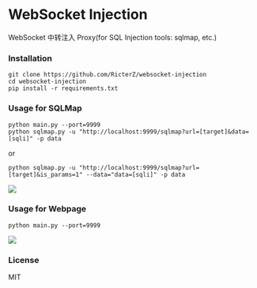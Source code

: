 WebSocket Injection
=========
WebSocket 中转注入 Proxy(for SQL Injection tools: sqlmap, etc.)

### Installation

    git clone https://github.com/RicterZ/websocket-injection
    cd websocket-injection
    pip install -r requirements.txt

### Usage for SQLMap

    python main.py --port=9999
    python sqlmap.py -u "http://localhost:9999/sqlmap?url=[target]&data=[sqli]" -p data

or 

    python sqlmap.py -u "http://localhost:9999/sqlmap?url=[target]&is_params=1" --data="data=[sqli]" -p data

![](https://github.com/RicterZ/websocket-injection/raw/master/docs/usage.png)  

### Usage for Webpage

    python main.py --port=9999

![](https://github.com/RicterZ/websocket-injection/raw/master/docs/usage2.png)  

### License
MIT
